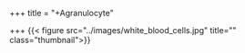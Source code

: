 +++
title = "+Agranulocyte"

+++
{{< figure src="../images/white_blood_cells.jpg" title="" class="thumbnail">}}
